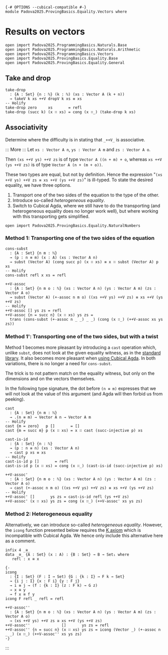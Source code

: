 ```
{-# OPTIONS --cubical-compatible #-}
module Padova2025.ProvingBasics.Equality.Vectors where
```

# Results on vectors

```
open import Padova2025.ProgrammingBasics.Naturals.Base
open import Padova2025.ProgrammingBasics.Naturals.Arithmetic
open import Padova2025.ProgrammingBasics.Vectors
open import Padova2025.ProvingBasics.Equality.Base
open import Padova2025.ProvingBasics.Equality.General
```

## Take and drop

```
take-drop
  : {A : Set} {n : ℕ} (k : ℕ) (xs : Vector A (k + n))
  → takeV k xs ++V dropV k xs ≡ xs
-- Holify
take-drop zero     xs       = refl
take-drop (succ k) (x ∷ xs) = cong (x ∷_) (take-drop k xs)
```


## Associativity

Determine where the difficulty is in stating that `_++V_` is associative.

::: More :::
Let `xs : Vector A n`, `ys : Vector A m` and `zs : Vector A o`.

Then `(xs ++V ys) ++V zs` is of type `Vector A ((n + m) + o`, whereas `xs ++V (ys ++V zs)`
is of type `Vector A (n + (m + o))`.

These two types are equal, but not by definition. Hence the expression "`(xs
++V ys) ++V zs ≡ xs ++V (ys ++V zs)`" is ill-typed. To state the desired
equality, we have three options.

1. Transport one of the two sides of the equation to the type of the other.
2. Introduce so-called *heterogeneous equality*.
3. Switch to Cubical Agda, where we still have to do the transporting (and
   heterogeneous equality does no longer work well), but where working with
   this transporting gets simplified.

```
open import Padova2025.ProvingBasics.Equality.NaturalNumbers
```


### Method 1: Transporting one of the two sides of the equation

```
cons-subst
  : {A : Set} {n m : ℕ}
  → (p : n ≡ m) (x : A) (xs : Vector A n)
  → subst (Vector A) (cong succ p) (x ∷ xs) ≡ x ∷ subst (Vector A) p xs
-- Holify
cons-subst refl x xs = refl
```

```
++V-assoc
  : {A : Set} {n m o : ℕ} (xs : Vector A n) (ys : Vector A m) (zs : Vector A o)
  → subst (Vector A) (+-assoc n m o) ((xs ++V ys) ++V zs) ≡ xs ++V (ys ++V zs)
-- Holify
++V-assoc [] ys zs = refl
++V-assoc {n = succ n} (x ∷ xs) ys zs =
  trans (cons-subst (+-assoc n _ _) _ _) (cong (x ∷_) (++V-assoc xs ys zs))
```


### Method 1': Transporting one of the two sides, but with a twist

Method 1 becomes more pleasant by introducing a `cast` operation which, unlike
`subst`, does not look at the given equality witness, as in the
[standard library](https://agda.github.io/agda-stdlib/experimental/Data.Vec.Properties.html#++-assoc-eqFree).
It also becomes more pleasant when
[using Cubical Agda](https://agda.github.io/cubical/Cubical.Data.Vec.Properties.html#587).
In both variations, there is no longer a need for `cons-subst`.

The trick is to not pattern match on the equality witness, but only on the
dimensions and on the vectors themselves.

In the following type signature, the dot before `(n ≡ m)` expresses that we
will not look at the value of this argument (and Agda will then forbid us
from peeking).

```
cast
  : {A : Set} {n m : ℕ}
  → .(n ≡ m) → Vector A n → Vector A m
-- Holify
cast {m = zero}   p []       = []
cast {m = succ m} p (x ∷ xs) = x ∷ cast (succ-injective p) xs
```

```
cast-is-id
  : {A : Set} {n : ℕ}
  → (p : n ≡ n) (xs : Vector A n)
  → cast p xs ≡ xs
-- Holify
cast-is-id p []       = refl
cast-is-id p (x ∷ xs) = cong (x ∷_) (cast-is-id (succ-injective p) xs)
```

```
++V-assoc'
  : {A : Set} {n m o : ℕ} (xs : Vector A n) (ys : Vector A m) (zs : Vector A o)
  → cast (+-assoc n m o) ((xs ++V ys) ++V zs) ≡ xs ++V (ys ++V zs)
-- Holify
++V-assoc' []       ys zs = cast-is-id refl (ys ++V zs)
++V-assoc' (x ∷ xs) ys zs = cong (x ∷_) (++V-assoc' xs ys zs)
```


### Method 2: Heterogeneous equality

Alternatively, we can introduce so-called *heterogeneous equality*. However,
the `icong` function presented below requires the
[K axiom](https://agda.readthedocs.io/en/latest/language/without-k.html)
which is incompatible with Cubical Agda. We hence only include this alternative
here as a comment.

```
infix 4 _≅_
data _≅_ {A : Set} (x : A) : {B : Set} → B → Set₁ where
   refl : x ≅ x
```

```
{-
icong
  : {I : Set} (F : I → Set) {G : {k : I} → F k → Set}
  → {i j : I} {x : F i} {y : F j}
  → i ≡ j → (f : {k : I} (z : F k) → G z)
  → x ≅ y
  → f x ≅ f y
icong F refl _ refl = refl

++V-assoc''
  : {A : Set} {n m o : ℕ} (xs : Vector A n) (ys : Vector A m) (zs : Vector A o)
  → (xs ++V ys) ++V zs ≅ xs ++V (ys ++V zs)
++V-assoc''              []       ys zs = refl
++V-assoc'' {n = succ n} (x ∷ xs) ys zs = icong (Vector _) (+-assoc n _ _) (x ∷_) (++V-assoc'' xs ys zs)
-}
```
:::
